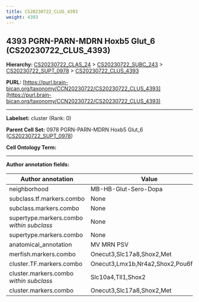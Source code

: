 ```yaml
---
title: CS20230722_CLUS_4393
weight: 4393
---
```

## 4393 PGRN-PARN-MDRN Hoxb5 Glut_6 (CS20230722_CLUS_4393)
<b>Hierarchy: </b>
[CS20230722_CLAS_24](../CS20230722_CLAS_24) >
[CS20230722_SUBC_243](../CS20230722_SUBC_243) >
[CS20230722_SUPT_0978](../CS20230722_SUPT_0978) >
[CS20230722_CLUS_4393](../CS20230722_CLUS_4393)

**PURL:** [https://purl.brain-bican.org/taxonomy/CCN20230722/CS20230722_CLUS_4393](https://purl.brain-bican.org/taxonomy/CCN20230722/CS20230722_CLUS_4393)

---


**Labelset:** cluster (Rank: 0)

**Parent Cell Set:** 0978 PGRN-PARN-MDRN Hoxb5 Glut_6 ([CS20230722_SUPT_0978](../CS20230722_SUPT_0978))



**Cell Ontology Term:** 

[MARKER GENES.]: #


---

[TRANSFERRED ANNOTATIONS.]: #


[AUTHOR ANNOTATION FIELDS.]: #


**Author annotation fields:**

| Author annotation | Value |
|-------------------|-------|
|neighborhood|MB-HB-Glut-Sero-Dopa|
|subclass.tf.markers.combo|None|
|subclass.markers.combo|None|
|supertype.markers.combo _within subclass_|None|
|supertype.markers.combo|None|
|anatomical_annotation|MV MRN PSV|
|merfish.markers.combo|Onecut3,Slc17a8,Shox2,Met|
|cluster.TF.markers.combo|Onecut3,Lmx1b,Nr4a2,Shox2,Pou6f2,Tox|
|cluster.markers.combo _within subclass_|Slc10a4,Tll1,Shox2|
|cluster.markers.combo|Onecut3,Slc17a8,Shox2,Met|
